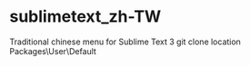 # sublimetext_zh-TW
Traditional chinese menu for Sublime Text 3
git clone location Packages\User\Default
